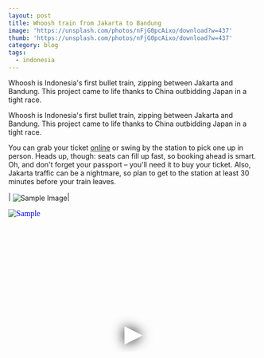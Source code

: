 ```yaml
---
layout: post
title: Whoosh train from Jakarta to Bandung
image: 'https://unsplash.com/photos/nFjG0pcAixo/download?w=437'
thumb: 'https://unsplash.com/photos/nFjG0pcAixo/download?w=437'
category: blog
tags:
  - indonesia
---
```


Whoosh is Indonesia's first bullet train, zipping between Jakarta and Bandung. This project came to life thanks to China outbidding Japan in a tight race.<!-- truncate_here -->

Whoosh is Indonesia's first bullet train, zipping between Jakarta and Bandung. This project came to life thanks to China outbidding Japan in a tight race.

You can grab your ticket [online](https://ticket.kcic.co.id/webTrade/#/home/index) or swing by the station to pick one up in person. Heads up, though: seats can fill up fast, so booking ahead is smart. Oh, and don't forget your passport – you'll need it to buy your ticket. Also, Jakarta traffic can be a nightmare, so plan to get to the station at least 30 minutes before your train leaves.

| <img align="center"  loading="lazy" src="https://miro.medium.com/v2/resize:fit:1400/format:webp/1*X4VNdIMzhC2Pnd5Kq1Yrgw.jpeg" alt="Sample Image" />|

<iframe
  style="position: relative;  width: 100%;" 
   height="500"
  src="https://www.youtube.com/embed/nESuAG2_i_s?autoplay=1"
  srcdoc="<style>*{padding:0;margin:0;overflow:hidden}html,body{height:100%}img,span{position:absolute;width:100%;top:0;bottom:0;margin:auto}span{height:1.5em;text-align:center;font:48px/1.5 sans-serif;color:white;text-shadow:0 0 0.5em black}</style><a href=https://www.youtube.com/embed/nESuAG2_i_s?autoplay=1><img src=https://img.youtube.com/vi/nESuAG2_i_s/hqdefault.jpg alt='Sample'><span>▶</span></a>"
  frameborder="0"
  allow="accelerometer; autoplay; encrypted-media; gyroscope; picture-in-picture"
  allowfullscreen
  title="Whoosh in Jakarta"
></iframe><br>